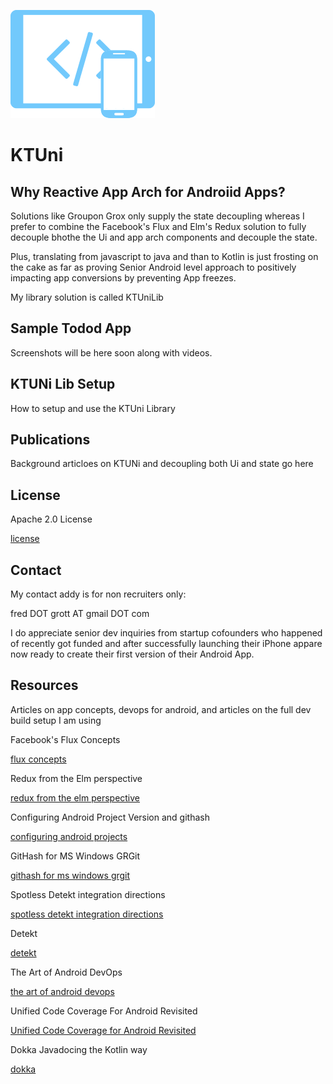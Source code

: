 ![responsive apps android](/responsivex.png)

# KTUni

## Why Reactive App Arch for Androiid Apps?

Solutions like Groupon Grox only supply the state decoupling whereas I prefer to combine the 
Facebook's Flux and Elm's Redux solution to fully decouple bhothe the Ui and app arch 
components and decouple the state.

Plus, translating from javascript to java and than to Kotlin is just frosting on the cake as far as 
proving Senior Android level approach to positively impacting app conversions by preventing App freezes.

My library solution is called KTUniLib

## Sample Todod App

Screenshots will be here soon along with videos.

## KTUNi Lib Setup

How to setup and use the KTUni Library

## Publications

Background articloes on KTUNi and decoupling both Ui and state go here

## License

Apache 2.0 License

[license](license.kt.txt)

## Contact

My contact addy is for non recruiters only:

fred DOT grott AT gmail DOT com

I do appreciate senior dev inquiries from startup cofounders who happened of recently 
got funded and after successfully launching their iPhone appare now ready to create their 
first version of their Android App.

## Resources

Articles on app concepts, devops for android, and articles on the full dev build setup I am using

Facebook's Flux Concepts

[flux concepts](https://github.com/facebook/flux/tree/master/examples/flux-concepts)

Redux from the Elm perspective

[redux from the elm perspective](https://becoming-functional.com/redux-from-an-elm-perspective-5cb365babaeb)

Configuring Android Project Version and githash

[configuring android projects](https://proandroiddev.com/configuring-android-project-version-name-code-b168952f3323)

GitHash for MS Windows GRGit

[githash for ms windows grgit](https://github.com/ajoberstar/grgit)

Spotless Detekt integration directions

[spotless detekt integration directions](https://github.com/diffplug/spotless/tree/master/plugin-gradle)

Detekt 

[detekt](https://github.com/arturbosch/detekt)

The Art of Android DevOps

[the art of android devops](https://blog.undabot.com/the-art-of-android-devops-fa29396bc9ee)

Unified Code Coverage For Android Revisited

[Unified Code Coverage for Android Revisited](https://proandroiddev.com/unified-code-coverage-for-android-revisited-44789c9b722f)

Dokka Javadocing the Kotlin way

[dokka](https://github.com/Kotlin/dokka)